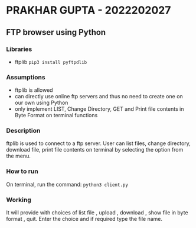 # PRAKHAR GUPTA - 2022202027
## FTP browser using Python

### Libraries
- ftplib	`pip3 install pyftpdlib`

### Assumptions
- ftplib is allowed
- can directly use online ftp servers and thus no need to create one on our own using Python
- only implement LIST, Change Directory, GET <file> and Print file contents in Byte Format on terminal functions

### Description
ftplib is used to connect to a ftp server. User can list files, change directory, download file, print file contents on terminal by selecting the option from the menu.

### How to run
On terminal, run the command: `python3 client.py`

### Working
It will provide with choices of list file , upload , download , show file in byte format , quit.
Enter the choice and if required type the file name.
